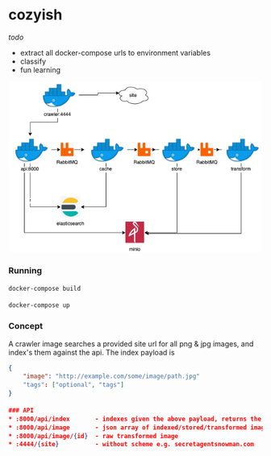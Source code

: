 # cozyish

_todo_
* extract all docker-compose urls to environment variables
* classify
* fun learning

![](cozyish.png)


### Running
```bash
docker-compose build

docker-compose up
```

### Concept

A crawler image searches a provided site url for all png & jpg images, and index's them against the api.  The index payload is 
```json
{
    "image": "http://example.com/some/image/path.jpg"
    "tags": ["optional", "tags"]
}

### API
* :8000/api/index       - indexes given the above payload, returns the payload + a generated id field.
* :8000/api/image       - json array of indexed/stored/transformed images
* :8000/api/image/{id}  - raw transformed image
* :4444/{site}          - without scheme e.g. secretagentsnowman.com


